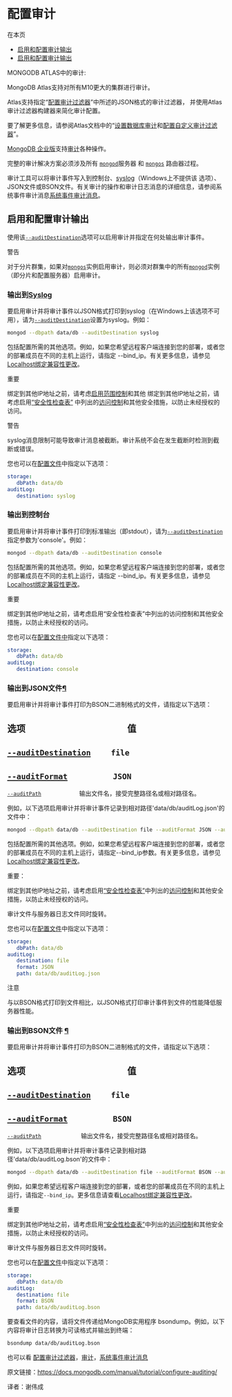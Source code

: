 # 配置审计

在本页
*   [启用和配置审计输出](#enable-and-configure-audit-output)
*   [启用和配置审计输出](#enable-and-configure-audit-output)


MONGODB ATLAS中的审计:

MongoDB Atlas支持对所有M10更大的集群进行审计。
 
Atlas支持指定“[配置审计过滤器](../configure-audit-filters/)”中所述的JSON格式的审计过滤器， 并使用Atlas审计过滤器构建器来简化审计配置。

要了解更多信息，请参阅Atlas文档中的“[设置数据库审计](https://docs.atlas.mongodb.com/database-auditing)和[配置自定义审计过滤器](https://docs.atlas.mongodb.com/tutorial/auditing-custom-filter)”。


[MongoDB 企业版](https://www.mongodb.com/products/mongodb-enterprise-advanced?jmp=docs)支持[审计](../../core/auditing/#auditing)各种操作。

完整的审计解决方案必须涉及所有 [`mongod`](../../reference/program/mongod/#bin.mongod "bin.mongod")服务器 和 [`mongos`](../../reference/program/mongos/#bin.mongos "bin.mongos") 路由器过程。

审计工具可以将审计事件写入到控制台、[syslog](../../reference/glossary/#term-syslog)（Windows上不提供该 选项）、JSON文件或BSON文件。有关审计的操作和审计日志消息的详细信息，请参阅系统事件审计消息[系统事件审计消息](../../reference/audit-message/)。


## 启用和配置审计输出


使用该[`--auditDestination`](../../reference/program/mongod/#cmdoption-mongod-auditdestination)选项可以启用审计并指定在何处输出审计事件。


警告

对于分片群集，如果对[`mongos`](../../reference/program/mongos/#bin.mongos "bin.mongos")实例启用审计，则必须对群集中的所有[`mongod`](../../reference/program/mongod/#bin.mongod "bin.mongod")实例（即分片和配置服务器）启用审计。


### 输出到[Syslog](#output-to-syslog "Permalink to this headline")


要启用审计并将审计事件以JSON格式打印到syslog（在Windows上该选项不可用），请为[`--auditDestination`](../../reference/program/mongod/#cmdoption-mongod-auditdestination)设置为syslog。例如：

```sh
mongod --dbpath data/db --auditDestination syslog
```

包括配置所需的其他选项。例如，如果您希望远程客户端连接到您的部署，或者您的部署成员在不同的主机上运行，请指定 --bind_ip。有关更多信息，请参见 [Localhost绑定兼容性更改](../../release-notes/3.6-compatibility/#bind-ip-compatibility)。


重要

绑定到其他IP地址之前，请考虑[启用范围控制](../../administration/security-checklist/#checklist-auth)和其他
绑定到其他IP地址之前，请考虑启用[“安全性检查表”](../../administration/security-checklist/) 中列出的[访问控制](../../administration/security-checklist/#checklist-auth)和其他安全措施，以防止未经授权的访问。

警告

syslog消息限制可能导致审计消息被截断。审计系统不会在发生截断时检测到截断或错误。

您也可以在[配置文件](../../reference/configuration-options/)中指定以下选项：

```yml
storage:
   dbPath: data/db
auditLog:
   destination: syslog
```

### 输出到控制台

要启用审计并将审计事件打印到标准输出（即stdout），请为[`--auditDestination`](../../reference/program/mongod/#cmdoption-mongod-auditdestination)指定参数为'console'。例如：

```sh
mongod --dbpath data/db --auditDestination console
```

包括配置所需的其他选项。例如，如果您希望远程客户端连接到您的部署，或者您的部署成员在不同的主机上运行，请指定 --bind_ip。有关更多信息，请参见 [Localhost绑定兼容性更改](../../release-notes/3.6-compatibility/#bind-ip-compatibility)。

重要

绑定到其他IP地址之前，请考虑启用“安全性检查表”中列出的访问控制和其他安全措施，以防止未经授权的访问。

您也可以在[配置文件中](../../reference/configuration-options/)指定以下选项：

```yml
storage:
   dbPath: data/db
auditLog:
   destination: console
```

### 输出到JSON文件[¶](#output-to-json-file "Permalink to this headline")


要启用审计并将审计事件打印为BSON二进制格式的文件，请指定以下选项：


选项 &emsp;&emsp;&emsp;&emsp;&emsp;&emsp;&emsp;&emsp;&emsp;&emsp;&emsp;值 
------
[`--auditDestination`](../../reference/program/mongod/#cmdoption-mongod-auditdestination) &emsp;&emsp;`file`
------
[`--auditFormat`](../../reference/program/mongod/#cmdoption-mongod-auditformat)&emsp;&emsp;&emsp;&emsp;&emsp;`JSON`
------
[`--auditPath`](../../reference/program/mongod/#cmdoption-mongod-auditpath) &emsp;&emsp;&emsp;&emsp;&emsp;&emsp;输出文件名，接受完整路径名或相对路径名。


例如，以下选项启用审计并将审计事件记录到相对路径'data/db/auditLog.json'的文件中：

```sh
mongod --dbpath data/db --auditDestination file --auditFormat JSON --auditPath data/db/auditLog.json
```

包括配置所需的其他选项。例如，如果您希望远程客户端连接到您的部署，或者您的部署成员在不同的主机上运行，请指定--bind_ip参数。有关更多信息，请参见[Localhost绑定兼容性更改](../../release-notes/3.6-compatibility/#bind-ip-compatibility)。


重要：

绑定到其他IP地址之前，请考虑启用[“安全性检查表”](../../administration/security-checklist/)中列出的[访问控制](../../administration/security-checklist/#checklist-auth)和其他安全措施，以防止未经授权的访问。

审计文件与服务器日志文件同时旋转。

您也可以在[配置文件](../../reference/configuration-options/)中指定以下选项：

```yml
storage:
   dbPath: data/db
auditLog:
   destination: file
   format: JSON
   path: data/db/auditLog.json
```

注意

与以BSON格式打印到文件相比，以JSON格式打印审计事件到文件的性能降低服务器性能。


### 输出到BSON文件 [¶](#output-to-bson-file "Permalink to this headline")


要启用审计并将审计事件打印为BSON二进制格式的文件，请指定以下选项：  

选项 &emsp;&emsp;&emsp;&emsp;&emsp;&emsp;&emsp;&emsp;&emsp;&emsp;&emsp;值 
------
[`--auditDestination`](../../reference/program/mongod/#cmdoption-mongod-auditdestination) &emsp;&emsp;`file`
------
[`--auditFormat`](../../reference/program/mongod/#cmdoption-mongod-auditformat)&emsp;&emsp;&emsp;&emsp;&emsp;`BSON`
------
[`--auditPath`](../../reference/program/mongod/#cmdoption-mongod-auditpath) &emsp;&emsp;&emsp;&emsp;&emsp;&emsp; 输出文件名，接受完整路径名或相对路径名。


例如，以下选项启用审计并将审计事件记录到相对路径'data/db/auditLog.bson'的文件中：

```sh
mongod --dbpath data/db --auditDestination file --auditFormat BSON --auditPath data/db/auditLog.bson
```

例如，如果您希望远程客户端连接到您的部署，或者您的部署成员在不同的主机上运行，请指定`--bind_ip`。更多信息请查看[Localhost绑定兼容性更改](../../release-notes/3.6-compatibility/#bind-ip-compatibility)。


重要

绑定到其他IP地址之前，请考虑启用[“安全性检查表”](../../administration/security-checklist/)中列出的[访问控制](../../administration/security-checklist/#checklist-auth)和其他安全措施，以防止未经授权的访问。

审计文件与服务器日志文件同时旋转。

您也可以在[配置文件](../../reference/configuration-options/)中指定以下选项：

```yml
storage:
   dbPath: data/db
auditLog:
   destination: file
   format: BSON
   path: data/db/auditLog.bson
```


要查看文件的内容，请将文件传递给MongoDB实用程序 bsondump。例如，以下内容将审计日志转换为可读格式并输出到终端：

```sh
bsondump data/db/auditLog.bson
```

也可以看
[配置审计过滤器](../configure-audit-filters/)，[审计](../../core/auditing/)，[系统事件审计消息](../../reference/audit-message/)

原文链接：https://docs.mongodb.com/manual/tutorial/configure-auditing/

译者：谢伟成
